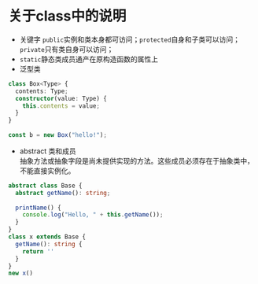 # 关于class中的说明


+ 关键字 `public`实例和类本身都可访问；`protected`自身和子类可以访问；`private`只有类自身可以访问；
+ `static`静态类成员通产在原构造函数的属性上
+ 泛型类
````typescript
class Box<Type> {
  contents: Type;
  constructor(value: Type) {
    this.contents = value;
  }
}
 
const b = new Box("hello!");
````
+ abstract 类和成员  
  抽象方法或抽象字段是尚未提供实现的方法。这些成员必须存在于抽象类中，不能直接实例化。
```typescript
abstract class Base {
  abstract getName(): string;
 
  printName() {
    console.log("Hello, " + this.getName());
  }
}
class x extends Base {
  getName(): string {
    return ''
  }
}
new x()
```